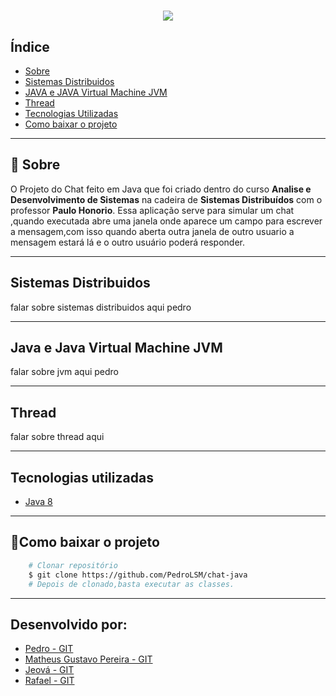 
<h1 align="center">
 <img src="#">
</h1>


## Índice 
- [Sobre](#-sobre)
- [Sistemas Distribuidos](#-sistemas-distribuidos)
- [JAVA e JAVA Virtual Machine JVM](#-java-e-java-virtual-machine-jvm)
- [Thread](#-thread)
- [Tecnologias Utilizadas](#-tecnologias-utilizadas)
- [Como baixar o projeto](#-como-baixar-o-projeto)


---


## 🔖 Sobre

O Projeto do Chat feito em Java que foi criado dentro do curso **Analise e Desenvolvimento de Sistemas** na cadeira de **Sistemas Distribuídos** com o professor **Paulo Honorio**.
Essa aplicação serve para simular um chat ,quando executada abre uma janela onde aparece um campo para escrever a mensagem,com isso quando aberta outra janela de outro usuario a mensagem estará lá e o outro usuário poderá responder. 



---

## Sistemas Distribuidos
falar sobre sistemas distribuidos  aqui pedro 

---

## Java e Java Virtual Machine JVM
falar sobre jvm  aqui pedro 

---

## Thread
falar sobre thread aqui

---

## Tecnologias utilizadas
- [Java 8](https://www.java.com/pt-BR/)
---

## 📁Como baixar o projeto

```bash
    # Clonar repositório
    $ git clone https://github.com/PedroLSM/chat-java
    # Depois de clonado,basta executar as classes.
```

---

## Desenvolvido por:
- [Pedro - GIT](https://github.com/PedroLSM)
- [Matheus Gustavo Pereira - GIT](https://github.com/matheusmgp)
- [Jeová - GIT]()
- [Rafael - GIT](https://github.com/rafaelarievilo)

